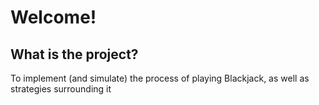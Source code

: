 # Welcome!

## What is the project?

To implement (and simulate) the process of playing Blackjack, as well as strategies surrounding it